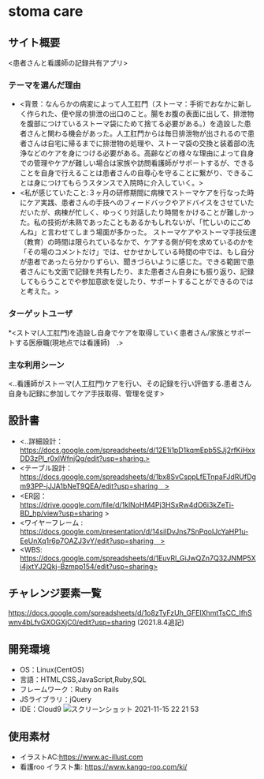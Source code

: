 # stoma care

## サイト概要
<患者さんと看護師の記録共有アプリ>

### テーマを選んだ理由
* <背景：なんらかの病変によって人工肛門（ストーマ：手術でおなかに新しく作られた、便や尿の排泄の出口のこと。腸をお腹の表面に出して、排泄物を腹部につけているストーマ袋にためて捨てる必要がある。）を造設した患者さんと関わる機会があった。人工肛門からは毎日排泄物が出されるので患者さんは自宅に帰るまでに排泄物の処理や、ストーマ袋の交換と装着部の洗浄などのケアを身につける必要がある。高齢などの様々な理由によって自身での管理やケアが難しい場合は家族や訪問看護師がサポートするが、できることを自身で行えることは患者さんの自尊心を守ることに繋がり、できることは身につけてもらうスタンスで入院時に介入していく。>
* <私が感じていたこと:３ヶ月の研修期間に病棟でストーマケアを行なった時にケア実践、患者さんの手技へのフィードバックやアドバイスをさせていただいたが、病棟が忙しく、ゆっくり対話したり時間をかけることが難しかった。私の技術が未熟であったこともあるかもしれないが、「忙しいのにごめんね」と言わせてしまう場面が多かった。
ストーマケアやストーマ手技伝達（教育）の時間は限られているなかで、ケアする側が何を求めているのかを「その場のコメントだけ」では、せかせかしている時間の中では、もし自分が患者であったら分かりずらい、聞きづらいように感じた。できる範囲で患者さんにも文面で記録を共有したり、また患者さん自身にも振り返り、記録してもらうことでや参加意欲を促したり、サポートすることができるのではと考えた。>
### ターゲットユーザ
*<ストマ(人工肛門)を造設し自身でケアを取得していく患者さん/家族とサポートする医療職(現地点では看護師)　.>

### 主な利用シーン
<..看護師がストーマ(人工肛門)ケアを行い、その記録を行い評価する.患者さん自身も記録に参加してケア手技取得、管理を促す>

## 設計書
* <..詳細設計：https://docs.google.com/spreadsheets/d/12E1i1pD1kqmEpb5SJj2rfKiHxxDD3zPl_r0xlWfnjQg/edit?usp=sharing.>
* <テーブル設計：https://docs.google.com/spreadsheets/d/1bx8SvCsppLfETnpaFJdRUfDgm93PP-jJJA1bNeT9QEA/edit?usp=sharing　>
* <ER図：https://drive.google.com/file/d/1klNoHM4Pj3HSxRw4dO6i3kZeTi-BD_hp/view?usp=sharing >
* <ワイヤーフレーム : https://docs.google.com/presentation/d/14siIDvJns7SnPqoIJcYaHP1u-EeUnXq1r6p7OAZJ3vY/edit?usp=sharing　>
* <WBS: https://docs.google.com/spreadsheets/d/1EuvRl_GiJwQZn7Q32JNMP5Xi4jxtYJ2Qkj-Bzmpp154/edit?usp=sharing>


## チャレンジ要素一覧
<https://docs.google.com/spreadsheets/d/1o8zTyFzUh_GFElXhmtTsCC_IfhSwnv4bLfvGXOGXjC0/edit?usp=sharing>
(2021.8.4追記)

## 開発環境
- OS：Linux(CentOS)
- 言語：HTML,CSS,JavaScript,Ruby,SQL
- フレームワーク：Ruby on Rails
- JSライブラリ：jQuery
- IDE：Cloud9
![スクリーンショット 2021-11-15 22 21 53](https://user-images.githubusercontent.com/84264884/141789106-c29279eb-55c3-428a-8590-74dd4c4a69a2.png)

## 使用素材
- イラストAC:https://www.ac-illust.com
- 看護roo イラスト集: https://www.kango-roo.com/ki/
